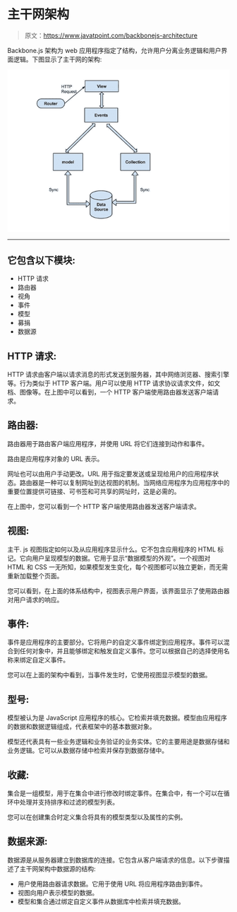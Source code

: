 # 主干网架构

> 原文：<https://www.javatpoint.com/backbonejs-architecture>

Backbone.js 架构为 web 应用程序指定了结构，允许用户分离业务逻辑和用户界面逻辑。下图显示了主干网的架构:

![Backbone.js Architecture](img/24afbadc1eff8aed6859593dcb23a2ad.png)

* * *

## 它包含以下模块:

*   HTTP 请求
*   路由器
*   视角
*   事件
*   模型
*   募捐
*   数据源

## HTTP 请求:

HTTP 请求由客户端以请求消息的形式发送到服务器，其中网络浏览器、搜索引擎等。行为类似于 HTTP 客户端。用户可以使用 HTTP 请求协议请求文件，如文档、图像等。在上图中可以看到，一个 HTTP 客户端使用路由器发送客户端请求。

## 路由器:

路由器用于路由客户端应用程序，并使用 URL 将它们连接到动作和事件。

路由是应用程序对象的 URL 表示。

网址也可以由用户手动更改。URL 用于指定要发送或呈现给用户的应用程序状态。路由器是一种可以复制网址到达视图的机制。当网络应用程序为应用程序中的重要位置提供可链接、可书签和可共享的网址时，这是必需的。

在上图中，您可以看到一个 HTTP 客户端使用路由器发送客户端请求。

## 视图:

主干. js 视图指定如何以及从应用程序显示什么。它不包含应用程序的 HTML 标记。它向用户呈现模型的数据。它用于显示“数据模型的外观”。一个视图对 HTML 和 CSS 一无所知，如果模型发生变化，每个视图都可以独立更新，而无需重新加载整个页面。

您可以看到，在上面的体系结构中，视图表示用户界面，该界面显示了使用路由器对用户请求的响应。

## 事件:

事件是应用程序的主要部分。它将用户的自定义事件绑定到应用程序。事件可以混合到任何对象中，并且能够绑定和触发自定义事件。您可以根据自己的选择使用名称来绑定自定义事件。

您可以在上面的架构中看到，当事件发生时，它使用视图显示模型的数据。

## 型号:

模型被认为是 JavaScript 应用程序的核心。它检索并填充数据。模型由应用程序的数据和数据逻辑组成，代表框架中的基本数据对象。

模型还代表具有一些业务逻辑和业务验证的业务实体。它的主要用途是数据存储和业务逻辑。它可以从数据存储中检索并保存到数据存储中。

## 收藏:

集合是一组模型，用于在集合中进行修改时绑定事件。在集合中，有一个可以在循环中处理并支持排序和过滤的模型列表。

您可以在创建集合时定义集合将具有的模型类型以及属性的实例。

## 数据来源:

数据源是从服务器建立到数据库的连接。它包含从客户端请求的信息。以下步骤描述了主干网架构中数据源的结构:

*   用户使用路由器请求数据。它用于使用 URL 将应用程序路由到事件。
*   视图向用户表示模型的数据。
*   模型和集合通过绑定自定义事件从数据库中检索并填充数据。